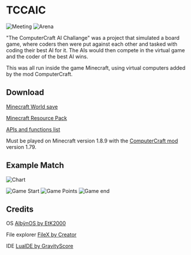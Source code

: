 # TCCAIC

![Meeting](https://i.postimg.cc/mk8y336g/meeting.png)
![Arena](https://i.postimg.cc/tJDvDMYR/2016-11-24-09-19-08.png)

"The ComputerCraft AI Challange" was a project that simulated a board game, where coders then were put against each other and tasked with coding their best AI for it. The AIs would then compete in the virtual game and the coder of the best AI wins.

This was all run inside the game Minecraft, using virtual computers added by the mod ComputerCraft.

## Download
[Minecraft World save](http://www.mediafire.com/file/e9veb5os75e7xi5/TCCAIC_World.zip/file)

[Minecraft Resource Pack](http://www.mediafire.com/file/pqwo608c09rduxw/TCCAIC_Resource_Pack.zip/file)

[APIs and functions list](http://www.mediafire.com/file/4h4ywcw7znsy6yu/LOUSTUIB.lua/file)

Must be played on Minecraft version 1.8.9 with the [ComputerCraft mod](http://www.computercraft.info/download/) version 1.79.


## Example Match
![Chart](https://i.postimg.cc/nrT1bJ3D/demo.jpg)

![Game Start](https://i.postimg.cc/D0B6T4Q7/2016-11-24-11-11-46.png)
![Game Points](https://i.postimg.cc/vTXfpRrj/2016-11-24-02-04-55.png)
![Game end](https://i.postimg.cc/C5mB1j66/2016-11-24-11-11-26.png)

## Credits
OS [AlbÿnOS by EtK2000](https://github.com/EtK2000/Alb-no-OS)

File explorer [FileX by Creator](http://www.computercraft.info/forums2/index.php?/topic/22108-filex-a-powerful-file-explorer-with-guibig-updateopen-with/)

IDE [LuaIDE by GravityScore](http://www.computercraft.info/forums2/index.php?/topic/12347-luaide-10-you-might-actually-like-editing-in-game/page__hl__luaide)


